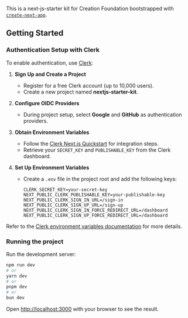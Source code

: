 This is a next-js-starter kit for Creation Foundation bootstrapped with [`create-next-app`](https://nextjs.org/docs/app/api-reference/cli/create-next-app).

## Getting Started
### Authentication Setup with Clerk

To enable authentication, use [Clerk](https://clerk.com/):

1. **Sign Up and Create a Project**  
    - Register for a free Clerk account (up to 10,000 users).
    - Create a new project named **nextjs-starter-kit**.

2. **Configure OIDC Providers**  
    - During project setup, select **Google** and **GitHub** as authentication providers.

3. **Obtain Environment Variables**  
    - Follow the [Clerk Next.js Quickstart](https://clerk.com/docs/quickstarts/nextjs) for integration steps.
    - Retrieve your `SECRET_KEY` and `PUBLISHABLE_KEY` from the Clerk dashboard.

4. **Set Up Environment Variables**  
    - Create a `.env` file in the project root and add the following keys:

      ```env
      CLERK_SECRET_KEY=your-secret-key
      NEXT_PUBLIC_CLERK_PUBLISHABLE_KEY=your-publishable-key
      NEXT_PUBLIC_CLERK_SIGN_IN_URL=/sign-in
      NEXT_PUBLIC_CLERK_SIGN_UP_URL=/sign-up
      NEXT_PUBLIC_CLERK_SIGN_IN_FORCE_REDIRECT_URL=/dashboard
      NEXT_PUBLIC_CLERK_SIGN_UP_FORCE_REDIRECT_URL=/dashboard
      ```

Refer to the [Clerk environment variables documentation](https://clerk.com/docs/deployments/clerk-environment-variables) for more details.

### Running the project
Run the development server:

```bash
npm run dev
# or
yarn dev
# or
pnpm dev
# or
bun dev
```

Open [http://localhost:3000](http://localhost:3000) with your browser to see the result.
